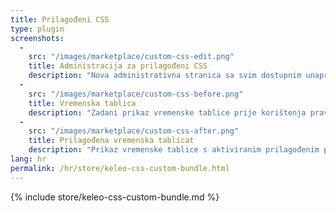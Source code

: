 ```yaml
---
title: Prilagođeni CSS
type: plugin
screenshots:
  - 
    src: "/images/marketplace/custom-css-edit.png"
    title: Administracija za prilagođeni CSS
    description: "Nova administrativna stranica sa svim dostupnim unaprijed određenim pravilima" 
  -
    src: "/images/marketplace/custom-css-before.png"
    title: Vremenska tablica
    description: "Zadani prikaz vremenske tablice prije korištenja pravila"
  - 
    src: "/images/marketplace/custom-css-after.png"
    title: Prilagođena vremenska tablicat
    description: "Prikaz vremenske tablice s aktiviranim prilagođenim pravilima: istakni aktivne zapise, sakrij zapise koji se preklapaju"
lang: hr
permalink: /hr/store/keleo-css-custom-bundle.html
---
```


{% include store/keleo-css-custom-bundle.md %}
